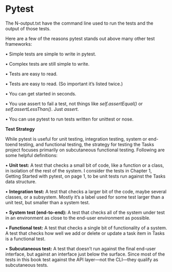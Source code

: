 # Pytest

The N-output.txt have the command line used to run the tests and the output of those tests. 

Here are a few of the reasons pytest stands out above many other test
frameworks:

• Simple tests are simple to write in pytest.

• Complex tests are still simple to write.

• Tests are easy to read.

• Tests are easy to read. (So important it’s listed twice.)

• You can get started in seconds.

• You use assert to fail a test, not things like _self.assertEqual()_ or _self.assertLessThan()_. Just _assert_.

• You can use pytest to run tests written for unittest or nose.

**Test Strategy**

While pytest is useful for unit testing, integration testing, system or end-toend
testing, and functional testing, the strategy for testing the Tasks project
focuses primarily on subcutaneous functional testing. Following are some
helpful definitions:

• **Unit test:** A test that checks a small bit of code, like a function or a class,
in isolation of the rest of the system. I consider the tests in Chapter 1,
Getting Started with pytest, on page 1, to be unit tests run against the
Tasks data structure.

• **Integration test:** A test that checks a larger bit of the code, maybe several
classes, or a subsystem. Mostly it’s a label used for some test larger than
a unit test, but smaller than a system test.

• **System test (end-to-end):** A test that checks all of the system under test
in an environment as close to the end-user environment as possible.

• **Functional test:** A test that checks a single bit of functionality of a system.
A test that checks how well we add or delete or update a task item in
Tasks is a functional test.

• **Subcutaneous test:** A test that doesn’t run against the final end-user
interface, but against an interface just below the surface. Since most of
the tests in this book test against the API layer—not the CLI—they qualify
as subcutaneous tests.

